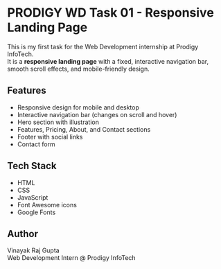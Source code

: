 # PRODIGY WD Task 01 - Responsive Landing Page

This is my first task for the Web Development internship at Prodigy InfoTech.  
It is a **responsive landing page** with a fixed, interactive navigation bar, smooth scroll effects, and mobile-friendly design.

## Features
- Responsive design for mobile and desktop
- Interactive navigation bar (changes on scroll and hover)
- Hero section with illustration
- Features, Pricing, About, and Contact sections
- Footer with social links
- Contact form

## Tech Stack
- HTML
- CSS
- JavaScript
- Font Awesome icons
- Google Fonts

## Author
Vinayak Raj Gupta  
Web Development Intern @ Prodigy InfoTech
